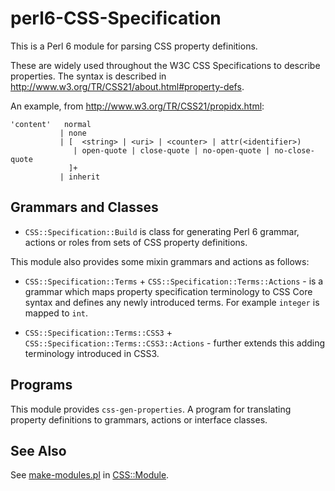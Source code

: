 perl6-CSS-Specification
=======================
This is a Perl 6 module for parsing CSS property definitions.

These are widely used throughout the W3C CSS Specifications to describe properties.
The syntax is described in http://www.w3.org/TR/CSS21/about.html#property-defs.

An example, from http://www.w3.org/TR/CSS21/propidx.html:

    'content'	normal
               | none
               | [  <string> | <uri> | <counter> | attr(<identifier>)
                  | open-quote | close-quote | no-open-quote | no-close-quote
                 ]+
               | inherit

## Grammars and Classes

- `CSS::Specification::Build` is class for generating Perl&nbsp;6 grammar, actions or roles from sets of CSS property definitions.

This module also provides some mixin grammars and actions as follows:

- `CSS::Specification::Terms` + `CSS::Specification::Terms::Actions` - is a grammar which maps property specification terminology to CSS Core syntax and defines any newly introduced terms. For example `integer` is mapped to `int`.

- `CSS::Specification::Terms::CSS3` + `CSS::Specification::Terms::CSS3::Actions` - further extends this adding terminology introduced in CSS3.

## Programs
This module provides `css-gen-properties`. A program for translating property definitions
to grammars, actions or interface classes.

## See Also
See [make-modules.pl](https://github.com/p6-css/perl6-CSS-Module/blob/master/make-modules.pl) in [CSS::Module](https://github.com/p6-css/perl6-CSS-Module).
